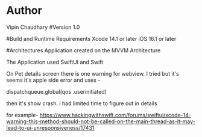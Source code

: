 # Author
Vipin Chaudhary
#Version
1.0

#Build and Runtime Requirements
Xcode 14.1 or later
iOS 16.1 or later

#Architectures 
Application created on the MVVM Architecture 

The Application used SwiftUI and Swift

On Pet details screen there is one warning for webview. I tried but 
it's seems it's apple side error and uses -

 dispatchqueue.global(qos .userinitiated)
 
 then it's show crash. i had limited time to figure out in details 

for example-
https://www.hackingwithswift.com/forums/swiftui/xcode-14-warning-this-method-should-not-be-called-on-the-main-thread-as-it-may-lead-to-ui-unresponsiveness/17431
